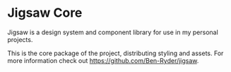 # Jigsaw Core
Jigsaw is a design system and component library for use in my personal projects.

This is the core package of the project, distributing styling
and assets. For more information check out https://github.com/Ben-Ryder/jigsaw.
